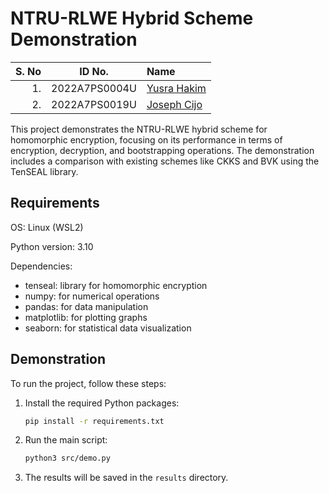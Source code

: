 # NTRU-RLWE Hybrid Scheme Demonstration

| S. No |    ID No.     | Name                                                   |
| ----: | :-----------: | :------------------------------------------------------|
|    1. | 2022A7PS0004U | [Yusra Hakim](https://github.com/Sapphire-Starflower)  |
|    2. | 2022A7PS0019U | [Joseph Cijo](https://github.com/joejo-joestar)        |

This project demonstrates the NTRU-RLWE hybrid scheme for homomorphic encryption, focusing on its performance in terms of encryption, decryption, and bootstrapping operations. The demonstration includes a comparison with existing schemes like CKKS and BVK using the TenSEAL library.

## Requirements

OS: Linux (WSL2)

Python version: 3.10

Dependencies:

- tenseal: library for homomorphic encryption
- numpy: for numerical operations
- pandas: for data manipulation
- matplotlib: for plotting graphs
- seaborn: for statistical data visualization

## Demonstration

To run the project, follow these steps:

1. Install the required Python packages:

    ```bash
    pip install -r requirements.txt

    ```

2. Run the main script:

    ```bash
    python3 src/demo.py
    ```

3. The results will be saved in the `results` directory.
